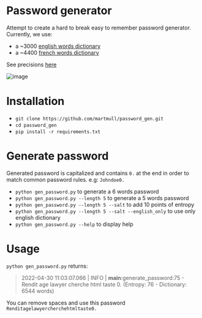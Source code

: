 # Password generator
Attempt to create a hard to break easy to remember password generator.
Currently, we use:
- a ~3000 [english words dictionary](dictionaries/english_common_words.txt)
- a ~4400 [french words dictionary](dictionaries/french_common_words.txt)

See precisions [here](https://diceware.dmuth.org/)

![image](https://user-images.githubusercontent.com/29927851/166083159-792a4c3b-2646-468d-9833-d028febc3ddc.png)

# Installation
- `git clone https://github.com/martmull/password_gen.git`
- `cd password_gen`
- `pip install -r requirements.txt`

# Generate password
Generated password is capitalized and contains `0.` at the end in order to match common
password rules. e.g: `Johndoe0.`

- `python gen_password.py` to generate a 6 words password
- `python gen_password.py --length 5` to generate a 5 words password
- `python gen_password.py --length 5 --salt` to add 10 points of entropy
- `python gen_password.py --length 5 --salt --english_only` to use only english dictionary
- `python gen_password.py --help` to display help

# Usage
`python gen_password.py` returns:
> 2022-04-30 11:03:07.066 | INFO     | __main__:generate_password:75 - Rendit age lawyer cherche html taste 0. 
> (Entropy: 76 - Dictionary: 6544 words)

You can remove spaces and use this password `Renditagelawyercherchehtmltaste0.`

